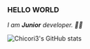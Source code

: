 ### HELLO WORLD 

<p>
  <em>
    I am <b>Junior</b> developer. 👨‍💻 <br />
  </em>  
</p>

![Chicori3's GitHub stats](https://github-readme-stats.vercel.app/api?username=chicori3&theme=dracula&show_icons=true)



<!--
**chicori3/chicori3** is a ✨ _special_ ✨ repository because its `README.md` (this file) appears on your GitHub profile.

Here are some ideas to get you started:

- 🔭 I’m currently working on ...
- 🌱 I’m currently learning ...
- 👯 I’m looking to collaborate on ...
- 🤔 I’m looking for help with ...
- 💬 Ask me about ...
- 📫 How to reach me: ...
- 😄 Pronouns: ...
- ⚡ Fun fact: ...
-->
